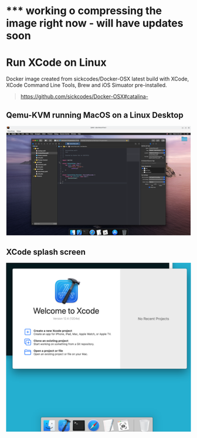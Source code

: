 # *** working o compressing the image right now - will have updates soon

# Run XCode on Linux 
Docker image created from sickcodes/Docker-OSX latest build with XCode, XCode Command Line Tools, Brew and iOS Simuator pre-installed.

> https://github.com/sickcodes/Docker-OSX#catalina-

## Qemu-KVM running MacOS on a Linux Desktop
![alt text](https://raw.githubusercontent.com/karlpothast/docker-osx-xcode/master/documentation/XcodeEditor.png)

## XCode splash screen
![alt text](https://raw.githubusercontent.com/karlpothast/docker-osx-xcode/master/documentation/SplashScreen1.png)


